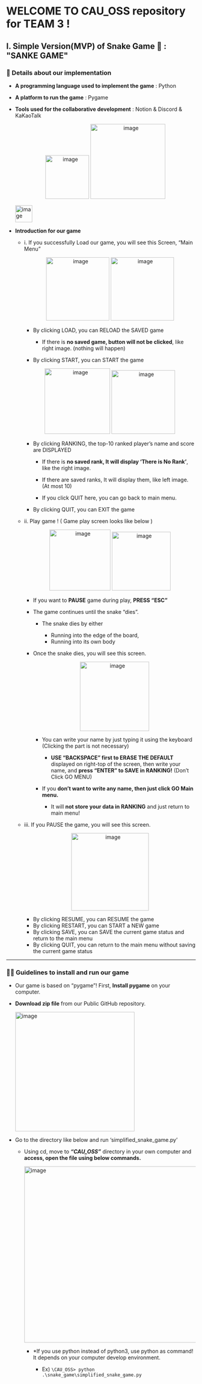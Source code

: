 # WELCOME TO CAU_OSS repository for TEAM 3 !

## I. Simple Version(MVP) of Snake Game 🐍 : "SANKE GAME"

### 👀 Details about our implementation

- **A programming language used to implement the game** : Python

- **A platform to run the game** : Pygame

- **Tools used for the collaborative development** : Notion & Discord & KaKaoTalk    
     
    <p align="center"><img width="116" alt="image" src="https://user-images.githubusercontent.com/63195670/166117642-1abb283b-d4e7-4656-b12b-f19efd71e190.png">    

    <img width="199" alt="image" src="https://user-images.githubusercontent.com/63195670/166117644-90ad989b-c190-4d5d-be4e-f80d93016f23.png">      
  
    <img width="45" alt="image" src="https://user-images.githubusercontent.com/63195670/166117648-c52c5299-2da4-4c31-a308-5be7d4f7d57e.png"></p>       

- **Introduction for our game**

    - i. If you successfully Load our game, you will see this Screen, “Main Menu”     

        <p align="center"><img width="168" alt="image" src="https://user-images.githubusercontent.com/63195670/166117713-d735829a-2488-465c-b75a-c6c6addff9b9.png">   <img width="168" alt="image" src="https://user-images.githubusercontent.com/63195670/166117716-e7d1e005-f35a-4d13-8bfa-5083d63f2aab.png"></p>    

        - By clicking LOAD, you can RELOAD the SAVED game

            - If there is **no saved game, button will not be clicked**, like right image. (nothing will happen)

        - By clicking START, you can START the game   

        <p align="center"><img width="174" alt="image" src="https://user-images.githubusercontent.com/63195670/166117798-d1bc9908-5034-4c73-aecc-c5a4deba1d1b.png">   <img width="169" alt="image" src="https://user-images.githubusercontent.com/63195670/166117800-afeb3ba1-eba3-4bc8-86c0-b20b0097cbdf.png"></p>    

        - By clicking RANKING, the top-10 ranked player’s name and score are DISPLAYED

            - If there is **no saved rank, It will display ‘There is No Rank’**, like the right image.

	        - If there are saved ranks, It will display them, like left image. (At most 10)

            - If you click QUIT here, you can go back to main menu.

        - By clicking QUIT, you can EXIT the game

    - ii. Play game ! ( Game play screen looks like below )   

        <p align="center"><img width="162" alt="image" src="https://user-images.githubusercontent.com/63195670/166117957-35233331-f2f2-4c92-997a-2e136c61d872.png">   <img width="156" alt="image" src="https://user-images.githubusercontent.com/63195670/166117953-a868c396-83f9-44e6-9ea4-c9a2a02eba79.png"></p>    

        - If you want to **PAUSE** game during play, **PRESS “ESC”**

        - The game continues until the snake “dies”.

            - The snake dies by either

                - Running into the edge of the board,
                - Running into its own body

        - Once the snake dies, you will see this screen.    

            <p align="center"><img width="184" alt="image" src="https://user-images.githubusercontent.com/63195670/166118007-7f54f6a9-c2da-412f-8cc5-63fdf59f6221.png"></p>    

            - You can write your name by just typing it using the keyboard (Clicking the part is not necessary)

                - **USE “BACKSPACE” first to ERASE THE DEFAULT** displayed on right-top of the screen, then write your name, and **press “ENTER” to SAVE in RANKING!** (Don’t Click GO MENU)

            - If you **don’t want to write any name, then just click GO Main menu.** 

                - It will **not store your data in RANKING** and just return to main menu! 

    - iii. If you PAUSE the game, you will see this screen.   

        <p align="center"><img width="206" alt="image" src="https://user-images.githubusercontent.com/63195670/166118147-e5449f5a-2f57-4bc2-8255-f033c1301f4c.png"></p>      

        - By clicking RESUME, you can RESUME the game
        - By clicking RESTART, you can START a NEW game
        - By clicking SAVE, you can SAVE the current game status and return to the main menu
        - By clicking QUIT, you can return to the main menu without saving the current game status

* * *

### ☝🏻 Guidelines to install and run our game

- Our game is based on “pygame”! First, **Install pygame** on your computer.

- **Download zip file** from our  Public GitHub repository.

    <img width="317" alt="image" src="https://user-images.githubusercontent.com/63195670/166118275-75446fed-33f2-44aa-a17a-9e8b699a4c0c.png">        

- Go to the directory like below and run ‘simplified_snake_game.py’

    - Using cd, move to ***“CAU_OSS”*** directory in your own computer and **access, open the file using below commands.**

        <img width="468" alt="image" src="https://user-images.githubusercontent.com/63195670/166118352-240e3cfc-9307-47a1-8e2c-065b0f5de702.png">    

        - *If you use python instead of python3, use python as command! It depends on your computer develop environment.

            - Ex)  `\CAU_OSS> python .\snake_game\simplified_snake_game.py`
